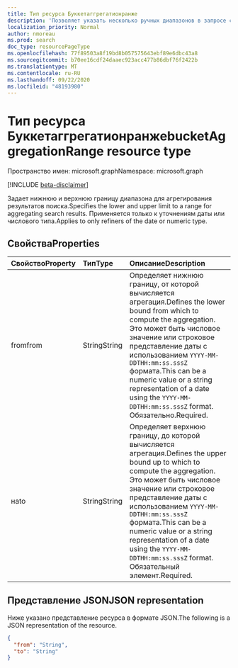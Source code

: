 ```yaml
---
title: Тип ресурса Буккетаггрегатионранже
description: 'Позволяет указать несколько ручных диапазонов в запросе статистической обработки. Это относится только к уточнениям без строки: числа и даты.'
localization_priority: Normal
author: nmoreau
ms.prod: search
doc_type: resourcePageType
ms.openlocfilehash: 77f89503a8f19bd8b057575643ebf89e6dbc43a8
ms.sourcegitcommit: b70ee16cdf24daaec923acc477b86dbf76f2422b
ms.translationtype: MT
ms.contentlocale: ru-RU
ms.lasthandoff: 09/22/2020
ms.locfileid: "48193980"
---
```

# <a name="bucketaggregationrange-resource-type"></a><span data-ttu-id="41250-104">Тип ресурса Буккетаггрегатионранже</span><span class="sxs-lookup"><span data-stu-id="41250-104">bucketAggregationRange resource type</span></span>

<span data-ttu-id="41250-105">Пространство имен: microsoft.graph</span><span class="sxs-lookup"><span data-stu-id="41250-105">Namespace: microsoft.graph</span></span>

[!INCLUDE [beta-disclaimer](../../includes/beta-disclaimer.md)]

<span data-ttu-id="41250-106">Задает нижнюю и верхнюю границу диапазона для агрегирования результатов поиска.</span><span class="sxs-lookup"><span data-stu-id="41250-106">Specifies the lower and upper limit to a range for aggregating search results.</span></span> <span data-ttu-id="41250-107">Применяется только к уточнениям даты или числового типа.</span><span class="sxs-lookup"><span data-stu-id="41250-107">Applies to only refiners of the date or numeric type.</span></span>

## <a name="properties"></a><span data-ttu-id="41250-108">Свойства</span><span class="sxs-lookup"><span data-stu-id="41250-108">Properties</span></span>

| <span data-ttu-id="41250-109">Свойство</span><span class="sxs-lookup"><span data-stu-id="41250-109">Property</span></span>     | <span data-ttu-id="41250-110">Тип</span><span class="sxs-lookup"><span data-stu-id="41250-110">Type</span></span>        | <span data-ttu-id="41250-111">Описание</span><span class="sxs-lookup"><span data-stu-id="41250-111">Description</span></span> |
|:-------------|:------------|:------------|
|<span data-ttu-id="41250-112">from</span><span class="sxs-lookup"><span data-stu-id="41250-112">from</span></span>|<span data-ttu-id="41250-113">String</span><span class="sxs-lookup"><span data-stu-id="41250-113">String</span></span>| <span data-ttu-id="41250-114">Определяет нижнюю границу, от которой вычисляется агрегация.</span><span class="sxs-lookup"><span data-stu-id="41250-114">Defines the lower bound from which to compute the aggregation.</span></span> <span data-ttu-id="41250-115">Это может быть числовое значение или строковое представление даты с использованием `YYYY-MM-DDTHH:mm:ss.sssZ` формата.</span><span class="sxs-lookup"><span data-stu-id="41250-115">This can be a numeric value or a string representation of a date using the `YYYY-MM-DDTHH:mm:ss.sssZ` format.</span></span> <span data-ttu-id="41250-116">Обязательно.</span><span class="sxs-lookup"><span data-stu-id="41250-116">Required.</span></span>|
|<span data-ttu-id="41250-117">на</span><span class="sxs-lookup"><span data-stu-id="41250-117">to</span></span>|<span data-ttu-id="41250-118">String</span><span class="sxs-lookup"><span data-stu-id="41250-118">String</span></span>| <span data-ttu-id="41250-119">Определяет верхнюю границу, до которой вычисляется агрегация.</span><span class="sxs-lookup"><span data-stu-id="41250-119">Defines the upper bound up to which to compute the aggregation.</span></span> <span data-ttu-id="41250-120">Это может быть числовое значение или строковое представление даты с использованием `YYYY-MM-DDTHH:mm:ss.sssZ` формата.</span><span class="sxs-lookup"><span data-stu-id="41250-120">This can be a numeric value or a string representation of a date using the `YYYY-MM-DDTHH:mm:ss.sssZ` format.</span></span> <span data-ttu-id="41250-121">Обязательный элемент.</span><span class="sxs-lookup"><span data-stu-id="41250-121">Required.</span></span>|

## <a name="json-representation"></a><span data-ttu-id="41250-122">Представление JSON</span><span class="sxs-lookup"><span data-stu-id="41250-122">JSON representation</span></span>

<span data-ttu-id="41250-123">Ниже указано представление ресурса в формате JSON.</span><span class="sxs-lookup"><span data-stu-id="41250-123">The following is a JSON representation of the resource.</span></span>

<!-- {
  "blockType": "resource",
  "optionalProperties": [

  ],
  "@odata.type": "microsoft.graph.bucketAggregationRange",
  "baseType": null
}-->

```json
{
  "from": "String",
  "to": "String"
}
```
